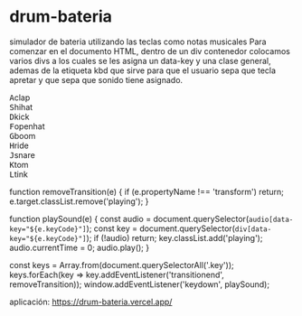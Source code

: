 # drum-bateria
 simulador de bateria utilizando las teclas como notas musicales
 Para comenzar en el documento HTML, dentro de un div contenedor colocamos varios divs a los cuales se les asigna un data-key y una clase general, ademas de la etiqueta kbd que sirve para que el usuario sepa que tecla apretar y que sepa que sonido tiene asignado.
 
 
 <div class="keys">
        <div data-key="65" class="key"><kbd>A</kbd><span class="sound">clap</span></div>
        <div data-key="83" class="key"><kbd>S</kbd><span class="sound">hihat</span></div>
        <div data-key="68" class="key"><kbd>D</kbd><span class="sound">kick</span></div>
        <div data-key="70" class="key"><kbd>F</kbd><span class="sound">openhat</span></div>
        <div data-key="71" class="key"><kbd>G</kbd><span class="sound">boom</span></div>
        <div data-key="72" class="key"><kbd>H</kbd><span class="sound">ride</span></div>
        <div data-key="74" class="key"><kbd>J</kbd><span class="sound">snare</span></div>
        <div data-key="75" class="key"><kbd>K</kbd><span class="sound">tom</span></div>
        <div data-key="76" class="key"><kbd>L</kbd><span class="sound">tink</span></div>
        </div>
 
 
 function removeTransition(e) {
  if (e.propertyName !== 'transform') return;
  e.target.classList.remove('playing');
}

function playSound(e) {
  const audio = document.querySelector(`audio[data-key="${e.keyCode}"]`);
  const key = document.querySelector(`div[data-key="${e.keyCode}"]`);
  if (!audio) return;
  key.classList.add('playing');
  audio.currentTime = 0;
  audio.play();
}

const keys = Array.from(document.querySelectorAll('.key'));
keys.forEach(key => key.addEventListener('transitionend', removeTransition));
window.addEventListener('keydown', playSound);
 
 
 aplicación:
 https://drum-bateria.vercel.app/
